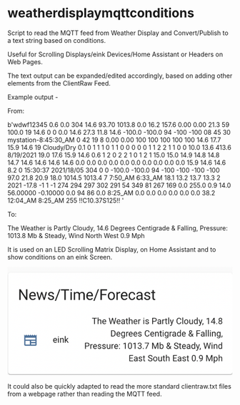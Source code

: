 # weatherdisplaymqttconditions
Script to read the MQTT feed from Weather Display and Convert/Publish to a text string based on conditions.

Useful for Scrolling Displays/eink Devices/Home Assistant or Headers on Web Pages.

The text output can be expanded/edited accordingly, based on adding other elements from the ClientRaw Feed. 

Example output -

From:

b'wdwf12345 0.6 0.0 304 14.6 93.70 1013.8 0.0 16.2 157.6 0.00 0.00 21.3 59 100.0 19 14.6 0 0 0.0 14.6 27.3 11.8 14.6 -100.0 -100.0 94 -100 -100 08 45 30 mystation-8:45:30_AM 0 42 19 8 0.00 0.00 100 100 100 100 100 14.6 17.7 15.9 14.6 19 Cloudy/Dry 0.1 0 1 1 1 0 1 1 0 0 0 0 0 1 1 2 2 1 1 0 0 10.0 13.6 413.6 8/19/2021 19.0 17.6 15.9 14.6 0.6 1 2 0 2 2 1 0 1 2 1 15.0 15.0 14.9 14.8 14.8 14.7 14.6 14.6 14.6 14.6 0.0 0.0 0.0 0.0 0.0 0.0 0.0 0.0 0.0 0.0 15.9 14.6 14.6 8.2 0 15:30:37 2021/18/05 304 0 0 -100.0 -100.0 94 -100 -100 -100 -100 97.0 21.8 20.9 18.0 1014.5 1013.4 7 7:50_AM 6:33_AM 18.1 13.2 13.7 13.3 2 2021 -17.8 -1 1 -1 274 294 297 302 291 54 349 81 267 169 0.0 255.0 0.9 14.0 56.00000 -0.10000 0.0 94 86 0.0 8:25_AM 0.0 0.0 0.0 0.0 0.0 0.0 38.2 12:04_AM 8:25_AM 255 !!C10.37S125!! '

To:

The Weather is Partly Cloudy, 14.6 Degrees Centigrade & Falling, Pressure: 1013.8 Mb & Steady, Wind North West 0.9 Mph

It is used on an LED Scrolling Matrix Display, on Home Assistant and to show conditions on an eink Screen.

![Screen](https://github.com/digitalurban/weatherdisplaymqttconditions/blob/main/Screenshot%202021-08-19%20at%2009.11.41.png)


It could also be quickly adapted to read the more standard clientraw.txt files from a webpage rather than reading the MQTT feed.
